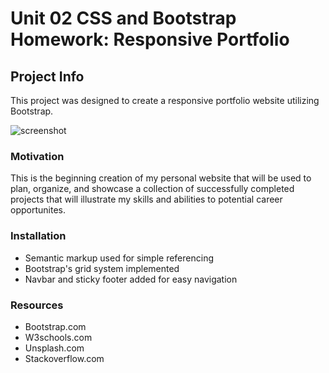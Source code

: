 # Unit 02 CSS and Bootstrap Homework: Responsive Portfolio

## Project Info

This project was designed to create a responsive portfolio website utilizing Bootstrap. 

![screenshot](Portfolio.png)

### Motivation

This is the beginning creation of my personal website that will be used to plan, organize, and showcase a collection of successfully completed projects that will illustrate my skills and abilities to potential career opportunites. 

### Installation

* Semantic markup used for simple referencing
* Bootstrap's grid system implemented
* Navbar and sticky footer added for easy navigation

### Resources 

* Bootstrap.com
* W3schools.com
* Unsplash.com 
* Stackoverflow.com

